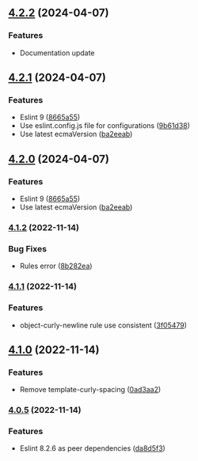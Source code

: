 ## [4.2.2](https://github.com/ravorona/eslint-config/compare/4.2.1...4.2.2) (2024-04-07)

### Features

* Documentation update

## [4.2.1](https://github.com/ravorona/eslint-config/compare/4.1.2...4.2.1) (2024-04-07)

### Features

* Eslint 9 ([8665a55](https://github.com/ravorona/eslint-config/commit/8665a5527af4aeb9ce5ced966ef20e2938607c52))
* Use eslint.config.js file for configurations ([9b61d38](https://github.com/ravorona/eslint-config/commit/9b61d38c92bdc0b6d03905d95719a7fe7638e5e7))
* Use latest ecmaVersion ([ba2eeab](https://github.com/ravorona/eslint-config/commit/ba2eeab11fe9f8ff0c00ab6522f013d326ea1240))

## [4.2.0](https://github.com/ravorona/eslint-config/compare/4.1.2...4.2.0) (2024-04-07)

### Features

* Eslint 9 ([8665a55](https://github.com/ravorona/eslint-config/commit/8665a5527af4aeb9ce5ced966ef20e2938607c52))
* Use latest ecmaVersion ([ba2eeab](https://github.com/ravorona/eslint-config/commit/ba2eeab11fe9f8ff0c00ab6522f013d326ea1240))

### [4.1.2](https://github.com/ravorona/eslint-config/compare/4.1.1...4.1.2) (2022-11-14)

### Bug Fixes

* Rules error ([8b282ea](https://github.com/ravorona/eslint-config/commit/8b282ea672469bfdb7d36ba6a48be75554b8fba7))

### [4.1.1](https://github.com/ravorona/eslint-config/compare/4.1.0...4.1.1) (2022-11-14)

### Features

* object-curly-newline rule use consistent ([3f05479](https://github.com/ravorona/eslint-config/commit/3f05479a08fb6f6a39352a944d1737ceed9fecb9))

## [4.1.0](https://github.com/ravorona/eslint-config/compare/4.0.5...4.1.0) (2022-11-14)

### Features

* Remove template-curly-spacing ([0ad3aa2](https://github.com/ravorona/eslint-config/commit/0ad3aa21eb06c60c5b8e6b817af91e8a4e723d3f))

### [4.0.5](https://github.com/ravorona/eslint-config/compare/4.0.4...4.0.5) (2022-11-14)

### Features

* Eslint 8.2.6 as peer dependencies ([da8d5f3](https://github.com/ravorona/eslint-config/commit/da8d5f3773ebd25acd7bf943eab9dba04e05fc06))
